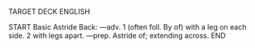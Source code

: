 TARGET DECK
ENGLISH

START
Basic
Astride
Back: —adv. 1 (often foll. By of) with a leg on each side. 2 with legs apart. —prep. Astride of; extending across.
END
